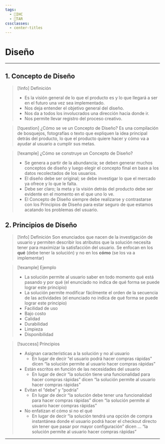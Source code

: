 ```yaml
---
tags:
  - 🎨IHC
  - 📝TAR
cssclasses:
  - center-titles
---
```


# Diseño

---

## 1. Concepto de Diseño

> [!info] Definición
> - Es la visión general de lo que el producto es y lo que llegará a ser en el futuro una vez sea implementado.
> - Nos deja entender el objetivo general del diseño.
> - Nos da a todos los involucrados una dirección hacia donde ir.
> - Nos permite llevar registro del proceso creativo.

> [!question] ¿Cómo se ve un Concepto de Diseño?
> Es una compilación de bosquejos, fotografías o texto que expliquen la idea principal detrás del producto, lo que el producto quiere hacer y cómo va a ayudar al usuario a cumplir sus metas.

> [!example] ¿Cómo se construye un Concepto de Diseño?
> - Se genera a partir de la abundancia; se deben generar muchos conceptos de diseño y luego elegir el concepto final en base a los datos recolectados de los usuarios.
> - El diseño debe ser original; se debe investigar lo que el mercado ya ofrece y lo que le falta.
> - Debe ser claro; la meta y la visión detrás del producto debe ser evidente en el momento en el que uno lo ve.
> - El Concepto de Diseño siempre debe realizarse y contrastarse con los Principios de Diseño para estar seguro de que estamos acatando los problemas del usuario.

## 2. Principios de Diseño
> [!info] Definición
> Son enunciados que nacen de la investigación de usuario y permiten describir los atributos que la solución necesita tener para maximizar la satisfacción del usuario. Se enfocan en los **qué** (debe tener la solución) y no en los **cómo** (se los va a implementar)

> [!example] Ejemplo
>- La solución permite al usuario saber en todo momento qué está pasando y por  qué (el enunciado no indica de qué forma se puede lograr este principio)
>- La solución permite modificar fácilmente el orden de la secuencia de las actividades (el enunciado no indica de qué forma se puede lograr este principio)
>- Facilidad de uso
>- Bajo costo
>- Calidad
>- Durabilidad
>- Limpieza
>- Disponibilidad

> [!success] Principios
> - Asignan características a la solución y no al usuario
> 	- En lugar de decir “el usuario podrá hacer compras rápidas” dicen “la solución permite al usuario hacer compras rápidas”
> - Están escritos en función de las necesidades del usuario
> 	- En lugar de decir “la solución tiene una funcionalidad para hacer compras rápidas” dicen “la solución permite al usuario hacer compras rápidas”
> - Evitan el “debe” y “podría”
> 	- En lugar de decir “la solución debe tener una funcionalidad para hacer compras rápidas” dicen “la solución permite al usuario hacer compras rápidas”
> - No enfatizan el cómo si no el qué
> 	- En lugar de decir “la solución tendrá una opción de compra instantánea donde el usuario podrá hacer el checkout directo sin tener que pasar por mayor configuración” dicen ... “la solución permite al usuario hacer compras rápidas”

---
